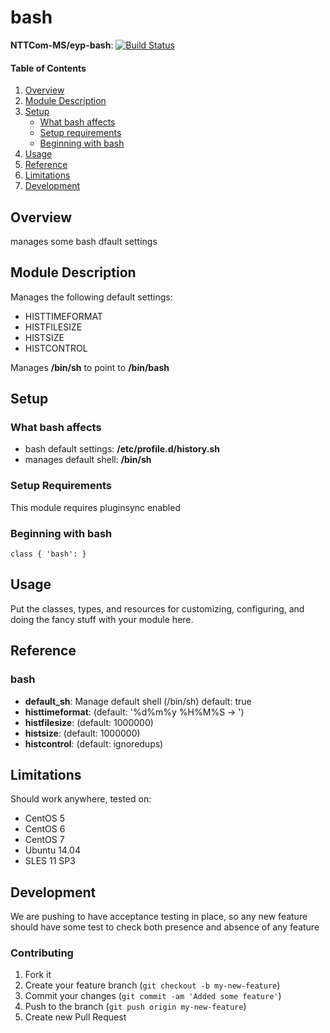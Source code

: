 # bash

**NTTCom-MS/eyp-bash**: [![Build Status](https://travis-ci.org/NTTCom-MS/eyp-bash.png?branch=master)](https://travis-ci.org/NTTCom-MS/eyp-bash)

#### Table of Contents

1. [Overview](#overview)
2. [Module Description](#module-description)
3. [Setup](#setup)
    * [What bash affects](#what-bash-affects)
    * [Setup requirements](#setup-requirements)
    * [Beginning with bash](#beginning-with-bash)
4. [Usage](#usage)
5. [Reference](#reference)
5. [Limitations](#limitations)
6. [Development](#development)

## Overview

manages some bash dfault settings

## Module Description

Manages the following default settings:

* HISTTIMEFORMAT
* HISTFILESIZE
* HISTSIZE
* HISTCONTROL

Manages **/bin/sh** to point to **/bin/bash**

## Setup

### What bash affects

* bash default settings: **/etc/profile.d/history.sh**
* manages default shell: **/bin/sh**

### Setup Requirements

This module requires pluginsync enabled

### Beginning with bash

```puppet
class { 'bash': }
```

## Usage

Put the classes, types, and resources for customizing, configuring, and doing
the fancy stuff with your module here.

## Reference

### bash

* **default_sh**: Manage default shell (/bin/sh) default: true
* **histtimeformat**: (default: '%d%m%y %H%M%S -> ')
* **histfilesize**: (default: 1000000)
* **histsize**: (default: 1000000)
* **histcontrol**: (default: ignoredups)

## Limitations

Should work anywhere, tested on:
* CentOS 5
* CentOS 6
* CentOS 7
* Ubuntu 14.04
* SLES 11 SP3

## Development

We are pushing to have acceptance testing in place, so any new feature should
have some test to check both presence and absence of any feature

### Contributing

1. Fork it
2. Create your feature branch (`git checkout -b my-new-feature`)
3. Commit your changes (`git commit -am 'Added some feature'`)
4. Push to the branch (`git push origin my-new-feature`)
5. Create new Pull Request
